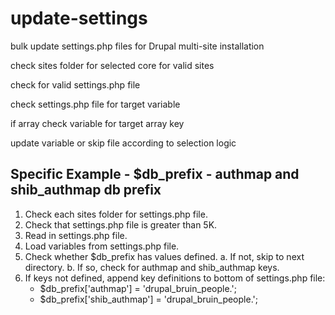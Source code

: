 update-settings
===============

bulk update settings.php files for Drupal multi-site installation

check sites folder for selected core for valid sites

check for valid settings.php file

check settings.php file for target variable

if array check variable for target array key

update variable or skip file according to selection logic


Specific Example - $db_prefix - authmap and shib_authmap db prefix
------------------------------------------------------------------
1) Check each sites folder for settings.php file.
2) Check that settings.php file is greater than 5K.
3) Read in settings.php file.
4) Load variables from settings.php file.
5) Check whether $db_prefix has values defined.
	a. If not, skip to next directory.
	b. If so, check for authmap and shib_authmap keys.
6) If keys not defined, append key definitions to bottom of settings.php file:
	- $db_prefix['authmap'] = 'drupal_bruin_people.';
	- $db_prefix['shib_authmap'] = 'drupal_bruin_people.';
 

